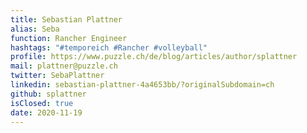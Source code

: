 ```yaml
---
title: Sebastian Plattner
alias: Seba
function: Rancher Engineer
hashtags: "#temporeich #Rancher #volleyball"
profile: https://www.puzzle.ch/de/blog/articles/author/splattner
mail: plattner@puzzle.ch
twitter: SebaPlattner
linkedin: sebastian-plattner-4a4653bb/?originalSubdomain=ch
github: splattner
isClosed: true
date: 2020-11-19
---
```

